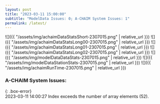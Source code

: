 ```yaml
---
layout: post
title: "2023-03-11 15:00:00"
subtitle: "ModelData Issues: 0; A-CHAIM System Issues: 1"
permalink: /latest/
---
```


![]({{ "/assets/img/achaimDataStatsShort-2307015.png" | relative_url }})
![]({{ "/assets/img/achaimDataStatsLong00-2307015.png" | relative_url }})
![]({{ "/assets/img/achaimDataStatsLong01-2307015.png" | relative_url }})
![]({{ "/assets/img/achaimDataStatsLong02-2307015.png" | relative_url }})
![]({{ "/assets/img/modelDataDataStats-2307015.png" | relative_url }})
![]({{ "/assets/img/modelDataStationStats-2307015.png" | relative_url }})
![]({{ "/assets/img/achaimRunTime-2307015.png" | relative_url }})


### A-CHAIM System Issues:  
  
{: .box-error}  
2023-03-11 14:00:27 Index exceeds the number of array elements (52).  
